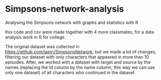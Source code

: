 # Simpsons-network-analysis
Analysing the Simpsons network with graphs and statistics with R

this code and csv were made together with 4 more classmates, for a data analysis work in R for college.

The original dataset was collected in https://github.com/iainrj/SimpsonsNetwork, but we made a lot of changes, filtering our dataset with only characters that appeared in more than 10 episodes. After, we worked with a dataset with target and source by the names (replacing the Id column by the name column, this way we can use only one dataset) of all characters who continued in the dataset.
